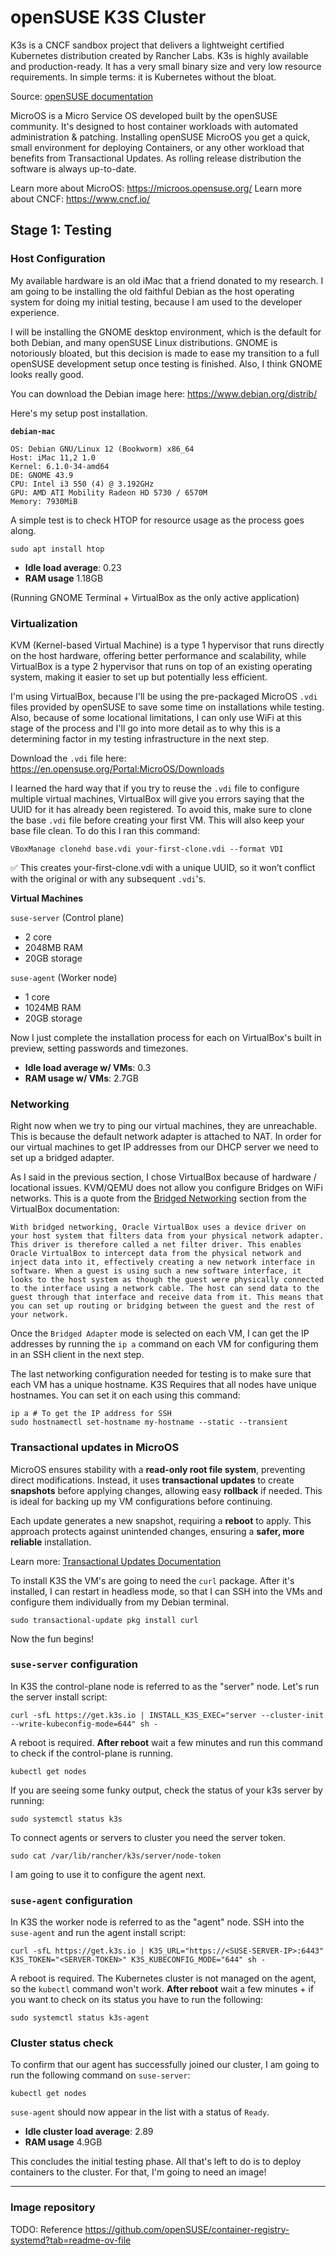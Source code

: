 # openSUSE K3S Cluster

K3s is a CNCF sandbox project that delivers a lightweight certified Kubernetes distribution created by Rancher Labs. K3s is highly available and production-ready. It has a very small binary size and very low resource requirements. In simple terms: it is Kubernetes without the bloat.

Source: [openSUSE documentation](https://en.opensuse.org/SDB:K3s_cluster_deployment_on_MicroOS)

MicroOS is a Micro Service OS developed built by the openSUSE community. It's designed to host container workloads with automated administration & patching. Installing openSUSE MicroOS you get a quick, small environment for deploying Containers, or any other workload that benefits from Transactional Updates. As 
rolling release distribution the software is always up-to-date.

Learn more about MicroOS: https://microos.opensuse.org/ 
Learn more about CNCF: https://www.cncf.io/

## Stage 1: Testing

### Host Configuration
My available hardware is an old iMac that a friend donated to my research. I am going to be installing the old faithful Debian as the host operating system for doing my initial testing, because I am used to the developer experience. 

I will be installing the GNOME desktop environment, which is the default for both Debian, and many openSUSE Linux distributions. GNOME is notoriously bloated, but this decision is made to ease my transition to a full openSUSE development setup once testing is finished. Also, I think GNOME looks really good.

You can download the Debian image here: https://www.debian.org/distrib/

Here's my setup post installation.

**`debian-mac`**

```
OS: Debian GNU/Linux 12 (Bookworm) x86_64
Host: iMac 11,2 1.0
Kernel: 6.1.0-34-amd64
DE: GNOME 43.9
CPU: Intel i3 550 (4) @ 3.192GHz
GPU: AMD ATI Mobility Radeon HD 5730 / 6570M
Memory: 7930MiB
```
A simple test is to check HTOP for resource usage as the process goes along.

```shell
sudo apt install htop
```

* **Idle load average**: 0.23
* **RAM usage** 1.18GB

(Running GNOME Terminal + VirtualBox as the only active application)

### Virtualization

KVM (Kernel-based Virtual Machine) is a type 1 hypervisor that runs directly on the host hardware, offering better performance and scalability, while VirtualBox is a type 2 hypervisor that runs on top of an existing operating system, making it easier to set up but potentially less efficient. 

I'm using VirtualBox, because I'll be using the pre-packaged MicroOS `.vdi` files provided by openSUSE to save some time on installations while testing. Also, because of some locational limitations, I can only use WiFi at this stage of the process and I'll go into more detail as to why this is a determining factor in my testing infrastructure in the next step.

Download the `.vdi` file here: https://en.opensuse.org/Portal:MicroOS/Downloads 

I learned the hard way that if you try to reuse the `.vdi` file to configure multiple virtual machines, VirtualBox will give you errors saying that the UUID for it has already been registered. To avoid this, make sure to clone the base `.vdi` file before creating your first VM. This will also keep your base file clean. To do this I ran this command:

```shell
VBoxManage clonehd base.vdi your-first-clone.vdi --format VDI
```

✅ This creates your-first-clone.vdi with a unique UUID, so it won’t conflict with the original or with any subsequent `.vdi`'s.

**Virtual Machines**

`suse-server` (Control plane)
* 2 core
* 2048MB RAM
* 20GB storage

`suse-agent` (Worker node)
* 1 core
* 1024MB RAM
* 20GB storage

Now I just complete the installation process for each on VirtualBox's built in preview, setting passwords and timezones.

* **Idle load average w/ VMs**: 0.3
* **RAM usage w/ VMs**: 2.7GB 

### Networking  

Right now when we try to ping our virtual machines, they are unreachable. This is because the default network adapter is attached to NAT. In order for our virtual machines to get IP addresses from our DHCP server we need to set up a bridged adapter. 

As I said in the previous section, I chose VirtualBox because of hardware / locational issues. KVM/QEMU does not allow you configure Bridges on WiFi networks. This is a quote from the [Bridged Networking](https://www.virtualbox.org/manual/topics/networkingdetails.html#network_bridged) section from the VirtualBox documentation:

```
With bridged networking, Oracle VirtualBox uses a device driver on your host system that filters data from your physical network adapter. This driver is therefore called a net filter driver. This enables Oracle VirtualBox to intercept data from the physical network and inject data into it, effectively creating a new network interface in software. When a guest is using such a new software interface, it looks to the host system as though the guest were physically connected to the interface using a network cable. The host can send data to the guest through that interface and receive data from it. This means that you can set up routing or bridging between the guest and the rest of your network.
```

Once the `Bridged Adapter` mode is selected on each VM, I can get the IP addresses by running the `ip a` command on each VM for configuring them in an SSH client in the next step.

The last networking configuration needed for testing is to make sure that each VM has a unique hostname. K3S Requires that all nodes have unique hostnames. You can set it on each using this command:

```shell
ip a # To get the IP address for SSH
sudo hostnamectl set-hostname my-hostname --static --transient
```

### Transactional updates in MicroOS

MicroOS ensures stability with a **read-only root file system**, preventing direct modifications. Instead, it uses **transactional updates** to create **snapshots** before applying changes, allowing easy **rollback** if needed. This is ideal for backing up my VM configurations before continuing.

Each update generates a new snapshot, requiring a **reboot** to apply. This approach protects against unintended changes, ensuring a **safer, more reliable** installation.

Learn more: [Transactional Updates Documentation](https://documentation.suse.com/smart/systems-management/html/Micro-transactional-updates/index.html)

To install K3S the VM's are going to need the `curl` package. After it's installed, I can restart in headless mode, so that I can SSH into the VMs and configure them individually from my Debian terminal. 

```shell
sudo transactional-update pkg install curl
```

Now the fun begins!

### `suse-server` configuration 

In K3S the control-plane node is referred to as the "server" node. Let's run the server install script:

```shell
curl -sfL https://get.k3s.io | INSTALL_K3S_EXEC="server --cluster-init --write-kubeconfig-mode=644" sh -
```

A reboot is required. **After reboot** wait a few minutes and run this command to check if the control-plane is running.

```shell
kubectl get nodes
```

If you are seeing some funky output, check the status of your k3s server by running:

```shell
sudo systemctl status k3s
```

To connect agents or servers to cluster you need the server token. 

```shell
sudo cat /var/lib/rancher/k3s/server/node-token
```

I am going to use it to configure the agent next.

### `suse-agent` configuration

In K3S the worker node is referred to as the "agent" node. SSH into the `suse-agent` and run the agent install script:

```shell
curl -sfL https://get.k3s.io | K3S_URL="https://<SUSE-SERVER-IP>:6443" K3S_TOKEN="<SERVER-TOKEN>" K3S_KUBECONFIG_MODE="644" sh -
```
A reboot is required. The Kubernetes cluster is not managed on the agent, so the `kubectl` command won't work. **After reboot** wait a few minutes + if you want to check on its status you have to run the following:

```shell
sudo systemctl status k3s-agent
``` 

### Cluster status check
To confirm that our agent has successfully joined our cluster, I am going to run the following command on `suse-server`:

```shell
kubectl get nodes
```

`suse-agent` should now appear in the list with a status of `Ready`.

* **Idle cluster load average**: 2.89
* **RAM usage** 4.9GB

This concludes the initial testing phase. All that's left to do is to deploy containers to the cluster. For that, I'm going to need an image!

---

### Image repository

TODO: Reference https://github.com/openSUSE/container-registry-systemd?tab=readme-ov-file



